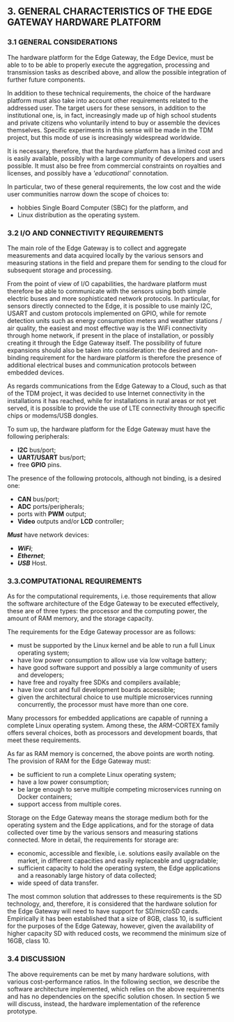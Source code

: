 ## 3. GENERAL CHARACTERISTICS OF THE EDGE GATEWAY HARDWARE PLATFORM
### 3.1 GENERAL CONSIDERATIONS

The hardware platform for the Edge Gateway, the Edge Device, must be able to to
be able to properly execute the aggregation, processing and transmission tasks
as described above, and allow the possible integration of further future
components.

In addition to these technical requirements, the choice of the hardware
platform must also take into account other requirements related to the
addressed user. The target users for these sensors, in addition to the
institutional one, is, in fact, increasingly made up of high school students
and private citizens who voluntarily intend to buy or assemble the devices
themselves.  Specific experiments in this sense will be made in the TDM
project, but this mode of use is increasingly widespread worldwide.

It is necessary, therefore, that the hardware platform has a limited cost and
is easily available, possibly with a large community of developers and users
possible. It must also be free from commercial constraints on royalties and
licenses, and possibly have a *'educational'* connotation.

In particular, two of these general requirements, the low cost and the wide
user communities narrow down the scope of choices to:

* hobbies Single Board Computer (SBC) for the platform, and
* Linux distribution as the operating system.

### 3.2 I/O AND CONNECTIVITY REQUIREMENTS
The main role of the Edge Gateway is to collect and aggregate measurements and
data acquired locally by the various sensors and measuring stations in the
field and prepare them for sending to the cloud for subsequent storage and
processing.

From the point of view of I/O capabilities, the hardware platform must
therefore be able to communicate with the sensors using both simple electric
buses and more sophisticated network protocols. In particular, for sensors
directly connected to the Edge, it is possible to use mainly I2C, USART and
custom protocols implemented on GPIO, while for remote detection units such as
energy consumption meters and weather stations / air quality, the easiest and
most effective way is the WiFi connectivity through home network, if present in
the place of installation, or possibly creating it through the Edge Gateway
itself. The possibility of future expansions should also be taken into
consideration: the desired and non-binding requirement for the hardware
platform is therefore the presence of additional electrical buses and
communication protocols between embedded devices.

As regards communications from the Edge Gateway to a Cloud, such as that of the
TDM project, it was decided to use Internet connectivity in the installations
it has reached, while for installations in rural areas or not yet served, it is
possible to provide the use of LTE connectivity through specific chips or
modems/USB dongles.

To sum up, the hardware platform for the Edge Gateway must have the following
peripherals:

* **I2C** bus/port;
* **UART/USART** bus/port;
* free **GPIO** pins.

The presence of the following protocols, although not binding, is a desired one:

* **CAN** bus/port;
* **ADC** ports/peripherals;
* ports with **PWM** output;
* **Video** outputs and/or **LCD** controller;

***Must*** have network devices:

* ***WiFi***;
* ***Ethernet***;
* ***USB*** Host.

### 3.3.COMPUTATIONAL REQUIREMENTS

As for the computational requirements, i.e. those requirements that allow the
software architecture of the Edge Gateway to be executed effectively, these are
of three types: the processor and the computing power, the amount of RAM
memory, and the storage capacity.

The requirements for the Edge Gateway processor are as follows: 

* must be supported by the Linux kernel and be able to run a full Linux
  operating system; 
* have low power consumption to allow use via low voltage battery;
* have good software support and possibly a large community of users and
  developers;
* have free and royalty free SDKs and compilers available;
* have low cost and full development boards accessible;
* given the architectural choice to use multiple microservices running
  concurrently, the processor must have more than one core.

Many processors for embedded applications are capable of running a complete
Linux operating system. Among these, the ARM-CORTEX family offers several
choices, both as processors and development boards, that meet these
requirements.

As far as RAM memory is concerned, the above points are worth noting. The
provision of RAM for the Edge Gateway must:

* be sufficient to run a complete Linux operating system;
* have a low power consumption;
* be large enough to serve multiple competing microservices running on Docker
  containers;
* support access from multiple cores.

Storage on the Edge Gateway means the storage medium both for the operating
system and the Edge applications, and for the storage of data collected over
time by the various sensors and measuring stations connected. More in detail,
the requirements for storage are:

* economic, accessible and flexible, i.e. solutions easily available on the
  market, in different capacities and easily replaceable and upgradable;
* sufficient capacity to hold the operating system, the Edge applications and a
  reasonably large history of data collected;
* wide speed of data transfer.

The most common solution that addresses to these requirements is the SD
technology, and, therefore, it is considered that the hardware solution for the
Edge Gateway will need to have support for SD/microSD cards. Empirically it has
been established that a size of 8GB, class 10, is sufficient for the purposes
of the Edge Gateway, however, given the availability of higher capacity SD with
reduced costs, we recommend the minimum size of 16GB, class 10.

### 3.4 DISCUSSION

The above requirements can be met by many hardware solutions, with various
cost-performance ratios. In the following section, we describe the software
architecture implemented, which relies on the above requirements and has no
dependencies on the specific solution chosen. In section 5 we will discuss,
instead, the hardware implementation of the reference prototype.
